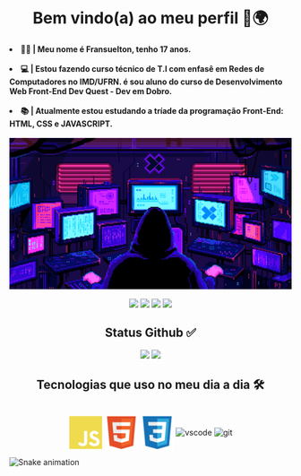 <h1 align="center">Bem vindo(a) ao meu perfil 👋🌍</h1>

<strong>
  <li>🙋‍♂️ | Meu nome é Fransuelton, tenho 17 anos.
<br>
<br>
  <li>💻 | Estou fazendo curso técnico de T.I com enfasê em Redes de Computadores no IMD/UFRN. é sou aluno do curso de Desenvolvimento Web Front-End Dev Quest - Dev em Dobro.
<br>
<br>
  <li>📚 | Atualmente estou estudando a tríade da programação Front-End: HTML, CSS e JAVASCRIPT.
</strong>
<br>

<div align="center">
<br>
<img src="./src/pixel-jeff-matrix-s.gif" width=800 height=270>

  <a href="https://instagram.com/elton_batista19" target="_blank"><img src="https://img.shields.io/badge/-Instagram-%23E4405F?style=for-the-badge&logo=instagram&logoColor=white" target="_blank"></a>
  <a href = "mailto:elton6103@gmail.com">
  <img src="https://img.shields.io/badge/Gmail-D14836?style=for-the-badge&logo=gmail&logoColor=white" target="_blank" ></a>
  <a href="https://www.linkedin.com/in/fransuelton/" target="_blank"><img src="https://img.shields.io/badge/LinkedIn-0077B5?style=for-the-badge&logo=linkedin&logoColor=white" target="_blank"></a>
  <a href="https://steamcommunity.com/id/Fransuelton/"><img src="https://img.shields.io/badge/Steam-000000?style=for-the-badge&logo=steam&logoColor=white"></a>

<h2>Status Github ✅</h2>
      <img height="170em" src="https://github-readme-stats.vercel.app/api?username=fransuelton&show_icons=true&theme=dark&include_all_commits=true&count_private=true"/>
      <img height="170em" src="https://github-readme-stats.vercel.app/api/top-langs/?username=fransuelton&layout=compact&langs_count=7&theme=dark"/>

<br>

<h2>Tecnologias que uso no meu dia a dia 🛠️</h2>
  
  <br>
  <img align="center" alt="Js" width=60 src="https://raw.githubusercontent.com/devicons/devicon/master/icons/javascript/javascript-plain.svg">
  <img align="center" alt="HTML" width="60" src="https://raw.githubusercontent.com/devicons/devicon/master/icons/html5/html5-original.svg">
  <img align="center" alt="CSS"  width="60" src="https://raw.githubusercontent.com/devicons/devicon/master/icons/css3/css3-original.svg">
  <img align="center" alt="vscode" width="60" src="https://cdn.jsdelivr.net/gh/devicons/devicon/icons/vscode/vscode-original.svg" />
  <img align="center" alt="git" width=60 src="https://cdn.jsdelivr.net/gh/devicons/devicon/icons/git/git-original.svg" />

<br>
</div>

![Snake animation](https://github.com/fransuelton/fransuelton/blob/output/github-contribution-grid-snake.svg)
